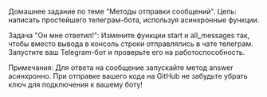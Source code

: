 Домашнее задание по теме "Методы отправки сообщений".
Цель: написать простейшего телеграм-бота, используя асинхронные функции.

Задача "Он мне ответил!":
Измените функции start и all_messages так, чтобы вместо вывода в консоль строки отправлялись в чате телеграм.
Запустите ваш Telegram-бот и проверьте его на работоспособность.

Примечания:
Для ответа на сообщение запускайте метод answer асинхронно.
При отправке вашего кода на GitHub не забудьте убрать ключ для подключения к вашему боту!
